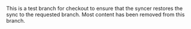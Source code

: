 This is a test branch for checkout to ensure that the syncer
restores the sync to the requested branch.  Most content has been
removed from this branch.
